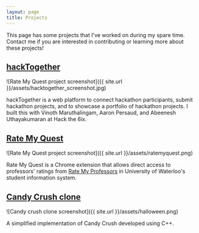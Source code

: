 ```yaml
---
layout: page
title: Projects
---
```


<p class="message">
  This page has some projects that I've worked on during my spare time. Contact me if you are interested in contributing or learning more about these projects!
</p>


## [hackTogether](http://devpost.com/software/hacktogether-teybdf)

![Rate My Quest project screenshot]({{ site.url }}/assets/hacktogether_screenshot.jpg)

hackTogether is a web platform to connect hackathon participants, submit hackathon projects, and to showcase a portfolio of hackathon projects. I built this with Vinoth Maruthalingam, Aaron Persaud, and Abeenesh Uthayakumaran at Hack the 6ix. 

## [Rate My Quest](https://chrome.google.com/webstore/detail/ratemyquest/bgncebkbklhkflaahgoofemnifjpnibc)

![Rate My Quest project screenshot]({{ site.url }}/assets/ratemyquest.png)

Rate My Quest is a Chrome extension that allows direct access to professors' ratings from [Rate My Professors](https://www.ratemyprofessors.com/) in University of Waterloo's student information system. 

## [Candy Crush clone](https://github.com/mnachiappan/SquareSwapper-game)

![Candy crush clone screenshot]({{ site.url }}/assets/halloween.png)

A simplified implementation of Candy Crush developed using C++. 

